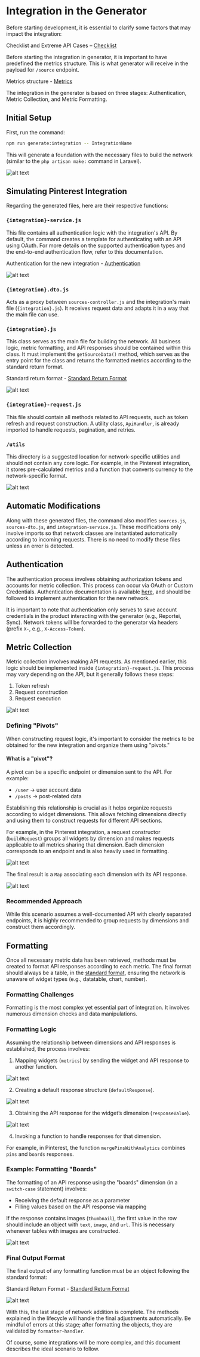 # Integration in the Generator

Before starting development, it is essential to clarify some factors that may impact the integration:

Checklist and Extreme API Cases – [Checklist](./checklist.md)

Before starting the integration in generator, it is important to have predefined the metrics structure. This is what generator will receive in the payload for `/source` endpoint.

Metrics structure - [Metrics](./metrics.md)


The integration in the generator is based on three stages: Authentication, Metric Collection, and Metric Formatting.

## Initial Setup

First, run the command:

```sh
npm run generate:integration -- IntegrationName
```

This will generate a foundation with the necessary files to build the network (similar to the `php artisan make:` command in Laravel).

![alt text](./images/image-integration.png)

## Simulating Pinterest Integration

Regarding the generated files, here are their respective functions:

### `{integration}-service.js`
This file contains all authentication logic with the integration's API.
By default, the command creates a template for authenticating with an API using OAuth.
For more details on the supported authentication types and the end-to-end authentication flow, refer to this documentation.

Authentication for the new integration - [Authentication](./authentication.mdd)

![alt text](./images/image-integration-1.png)

### `{integration}.dto.js`
Acts as a proxy between `sources-controller.js` and the integration's main file (`{integration}.js`).
It receives request data and adapts it in a way that the main file can use.

### `{integration}.js`
This class serves as the main file for building the network. All business logic, metric formatting, and API responses should be contained within this class. It must implement the `getSourceData()` method, which serves as the entry point for the class and returns the formatted metrics according to the standard return format.

Standard return format - [Standard Return Format](./return_format.md)

![alt text](./images/image-integration-2.png)

### `{integration}-request.js`
This file should contain all methods related to API requests, such as token refresh and request construction. A utility class, `ApiHandler`, is already imported to handle requests, pagination, and retries.

### `/utils`
This directory is a suggested location for network-specific utilities and should not contain any core logic.
For example, in the Pinterest integration, it stores pre-calculated metrics and a function that converts currency to the network-specific format.

![alt text](./images/image-integration-3.png)

## Automatic Modifications

Along with these generated files, the command also modifies `sources.js`, `sources-dto.js`, and `integration-service.js`. These modifications only involve imports so that network classes are instantiated automatically according to incoming requests. There is no need to modify these files unless an error is detected.

## Authentication

The authentication process involves obtaining authorization tokens and accounts for metric collection. This process can occur via OAuth or Custom Credentials. Authentication documentation is available [here](./authentication.md), and should be followed to implement authentication for the new network.

It is important to note that authentication only serves to save account credentials in the product interacting with the generator (e.g., Reportei, Sync). Network tokens will be forwarded to the generator via headers (prefix `X-`, e.g., `X-Access-Token`).

## Metric Collection

Metric collection involves making API requests. As mentioned earlier, this logic should be implemented inside `{integration}-request.js`. This process may vary depending on the API, but it generally follows these steps:

1. Token refresh
2. Request construction
3. Request execution

![alt text](./images/image-integration-4.png)

### Defining "Pivots"

When constructing request logic, it's important to consider the metrics to be obtained for the new integration and organize them using "pivots."

#### What is a "pivot"?
A pivot can be a specific endpoint or dimension sent to the API. For example:

- `/user` → user account data
- `/posts` → post-related data

Establishing this relationship is crucial as it helps organize requests according to widget dimensions. This allows fetching dimensions directly and using them to construct requests for different API sections.

For example, in the Pinterest integration, a request constructor (`buildRequest`) groups all widgets by dimension and makes requests applicable to all metrics sharing that dimension. Each dimension corresponds to an endpoint and is also heavily used in formatting.

![alt text](./images/image-integration-5.png)

The final result is a `Map` associating each dimension with its API response.

![alt text](./images/image-integration-6.png)

### Recommended Approach

While this scenario assumes a well-documented API with clearly separated endpoints, it is highly recommended to group requests by dimensions and construct them accordingly.

## Formatting

Once all necessary metric data has been retrieved, methods must be created to format API responses according to each metric. The final format should always be a table, in the [standard format](./return_format.md), ensuring the network is unaware of widget types (e.g., datatable, chart, number).

### Formatting Challenges

Formatting is the most complex yet essential part of integration. It involves numerous dimension checks and data manipulations.

### Formatting Logic

Assuming the relationship between dimensions and API responses is established, the process involves:

1. Mapping widgets (`metrics`) by sending the widget and API response to another function.

![alt text](./images/image-integration-7.png)

2. Creating a default response structure (`defaultResponse`).

![alt text](./images/image-integration-8.png)

3. Obtaining the API response for the widget’s dimension (`responseValue`).

![alt text](./images/image-integration-9.png)

4. Invoking a function to handle responses for that dimension.

For example, in Pinterest, the function `mergePinsWithAnalytics` combines `pins` and `boards` responses.

### Example: Formatting "Boards"

The formatting of an API response using the "boards" dimension (in a `switch-case` statement) involves:

- Receiving the default response as a parameter
- Filling values based on the API response via mapping

If the response contains images (`thumbnail`), the first value in the row should include an object with `text`, `image`, and `url`. This is necessary whenever tables with images are constructed.

![alt text](./images/image-integration-10.png)

### Final Output Format

The final output of any formatting function must be an object following the standard format:

Standard Return Format - [Standard Return Format](./return_format.md)

![alt text](./images/image-integration-11.png)

With this, the last stage of network addition is complete. The methods explained in the lifecycle will handle the final adjustments automatically. Be mindful of errors at this stage; after formatting the objects, they are validated by `formatter-handler`.

Of course, some integrations will be more complex, and this document describes the ideal scenario to follow.

